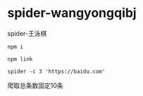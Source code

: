 # spider-wangyongqibj
spider-王泳棋

```npm i```

```npm link```

```spider -c 3 'https://baidu.com'```

爬取总条数固定10条
